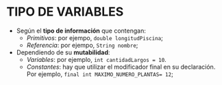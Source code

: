# TIPO DE VARIABLES

* Según el **tipo de información** que contengan:
    * *Primitivos*: por ejempo, ```double longitudPiscina```;
    * *Referencia*: por ejempo, ```String nombre```;
* Dependiendo de su **mutabilidad**:
    * *Variables*: por ejemplo, ```int cantidadLargos = 10```.
    * *Constantes*: hay que utilizar el modificador final en su declaración. Por ejemplo, ```final int MAXIMO_NUMERO_PLANTAS= 12```;
